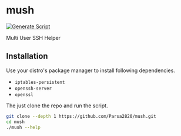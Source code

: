 # mush
[![Generate Script](https://github.com/Parsa2820/mush/actions/workflows/generate-script.yml/badge.svg)](https://github.com/Parsa2820/mush/actions/workflows/generate-script.yml)

Multi User SSH Helper

## Installation

Use your distro's package manager to install following dependencies.
- `iptables-persistent`
- `openssh-server`
- `openssl`

The just clone the repo and run the script.

```bash
git clone --depth 1 https://github.com/Parsa2820/mush.git
cd mush
./mush --help
```